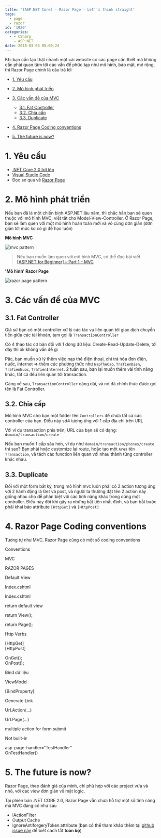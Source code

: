 ```yaml
---
title: '[ASP.NET Core] - Razor Page - Let''s think straight'
tags:
  - page
  - razor
id: '1020'
categories:
  - - CSharp
    - ASP.NET
date: 2018-03-03 05:00:24
---
```


Khi bạn cần tạo thật nhanh một cái website có các page cần thiết mà không cần phải quan tâm tới các vấn đề phức tạp như mô hình, bảo mật, mở rộng, thì Razor Page chính là câu trả lời
<!-- more -->
*   [1. Yêu cầu](#1-yêu-cầu)
*   [2. Mô hình phát triển](#2-mô-hình-phát-triển)
*   [3. Các vấn đề của MVC](#3-các-vấn-đề-của-mvc)
    
    *   [3.1. Fat Controller](#31-fat-controller)
    *   [3.2. Chia cấp](#32-chia-cấp)
    *   [3.3. Duplicate](#33-duplicate)
*   [4. Razor Page Coding conventions](#4-razor-page-coding-conventions)
*   [5. The future is now?](#5-the-future-is-now)

# 1. Yêu cầu

*   [.NET Core 2.0 trở lên](https://www.microsoft.com/net/download)
*   [Visual Studio Code](https://code.visualstudio.com/)
*   Đọc sơ qua về [Razor Page](https://docs.microsoft.com/en-us/aspnet/core/mvc/razor-pages/?tabs=visual-studio)

# 2. Mô hình phát triển

Nếu bạn đã là một chiến binh ASP.NET lâu năm, thì chắc hẳn bạn sẽ quen thuộc với mô hình MVC, viết tắt cho Model-View-Controller. Ở Razor Page, bạn sẽ làm quen với một mô hình hoàn toàn mới và vô cùng đơn giản (đơn giản tới mức ko có gì để học luôn)

**Mô hình MVC**

![mvc pattern](https://farm1.staticflickr.com/794/39482986360_fe3ba6ff76_o.png)

> Nếu bạn muốn làm quen với mô hình MVC, có thể đọc bài viết [\[ASP.NET for Beginner\] – Part 1 – MVC](https://coding4food.net/2018/03/04/asp-net-for-beginner-part-1-mvc/)

**'Mô hình' Razor Page**

![razor page pattern](https://farm1.staticflickr.com/822/40395935845_bdb4073f2f_o.png)

# 3. Các vấn đề của MVC

## 3.1. Fat Controller

Giả sử bạn có một controller xử lý các tác vụ liên quan tới giao dịch chuyển tiền giữa các tài khoản, tạm gọi là `TransactionController`

Có 4 thao tác cơ bản đối với 1 dòng dữ liệu: Create-Read-Update-Delete, tới đây thì ok không vấn đề gì

Pặc, bạn muốn xử lý thêm việc nạp thẻ điện thoại, chi trả hóa đơn điện, nước, internet => thêm các phương thức như `NapTheCao`, `TraTienDien`, `TraTienNuoc`, `TraTienInternet`. 2 tuần sau, bạn lại muốn thêm vài tính năng khác, tất cả đều liên quan tới transaction.

Càng về sau, `TransactionController` càng dài, và nó đã chính thức được gọi tên là Fat Controller.

## 3.2. Chia cấp

Mô hình MVC cho bạn một folder tên `Controllers` để chứa tất cả các controller của bạn. Điều này sd4 tương ứng với 1 cấp địa chỉ trên URL

Với ví dụ transaction phía trên, URL của bạn sẽ có dạng: `domain/transaction/create`

Nếu bạn muốn 1 cấp sâu hơn, ví dụ như `domain/transaction/phones/create` thì sao? Bạn phải hoặc customize lại route, hoặc tạo một `Area` tên `Transaction`, và tách các function liên quan với nhau thành từng controller khác nhau.

## 3.3. Duplicate

Đối với một form bất kỳ, trong mô hình mvc luôn phải có 2 action tương ứng với 2 hành động là Get và post, và người ta thường đặt tên 2 action này giống nhau cho dễ phân biệt với các tính năng khác trong cùng một controller. Điều này đôi khi gây ra những bất tiện nhất định, và bạn bắt buộc phải khai báo attribute `[HttpGet]` và `[HttpPost]`

# 4. Razor Page Coding conventions

Tương tự như MVC, Razor Page cũng có một số coding conventions

Conventions

MVC

RAZOR PAGES

Default View

Index.cshtml

Index.cshtml

return default view

return View();

return Page();

Http Verbs

\[HttpGet\]  
\[HttpPost\]

OnGet();  
OnPost();

Bind dữ liệu

ViewModel

\[BindProperty\]

Generate Link

Url.Action(...)

Url.Page(...)

multiple action for form submit

Not built-in

asp-page-handler=“TestHandler”  
OnTestHandler()

# 5. The future is now?

Razor Page, theo đánh giá của mình, chỉ phù hợp với các project vừa và nhỏ, với các view đơn giản về mật logic.

Tại phiên bản .NET CORE 2.0, Razor Page vẫn chưa hỗ trợ một số tính năng mà MVC đang có như sau

*   IActionFilter
*   Output Cache
*   IgnoreAntiforgeryToken attribute (bạn có thể tham khảo thêm tại [github issue này](https://github.com/aspnet/Mvc/issues/7012) để biết cách tắt **toàn bộ**)